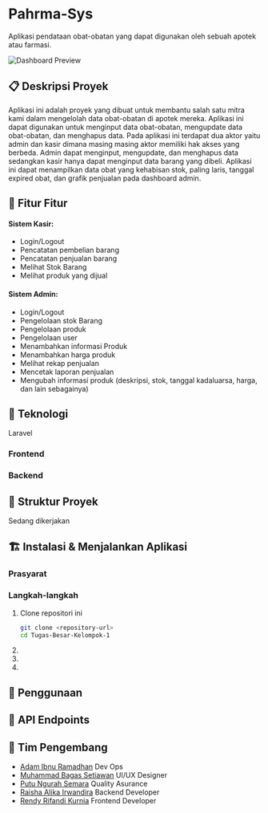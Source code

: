 # Pahrma-Sys

Aplikasi pendataan obat-obatan yang dapat digunakan oleh sebuah apotek atau farmasi.

![Dashboard Preview](dashboard.png)

## 📋 Deskripsi Proyek

Aplikasi ini adalah proyek yang dibuat untuk membantu salah satu mitra kami dalam mengelolah data obat-obatan di apotek mereka. Aplikasi ini dapat digunakan untuk menginput data obat-obatan, mengupdate data obat-obatan, dan menghapus data. Pada aplikasi ini terdapat dua aktor yaitu admin dan kasir dimana masing masing aktor memiliki hak akses yang berbeda. Admin dapat menginput, mengupdate, dan menghapus data sedangkan kasir hanya dapat menginput data barang yang dibeli. Aplikasi ini dapat menampilkan data obat yang kehabisan stok, paling laris, tanggal expired obat, dan grafik penjualan pada dashboard admin.

## 🚀 Fitur Fitur
#### Sistem Kasir: 
- Login/Logout
- Pencatatan pembelian barang
- Pencatatan penjualan barang
- Melihat Stok Barang 
- Melihat produk yang dijual
#### Sistem Admin:
- Login/Logout
- Pengelolaan stok Barang
- Pengelolaan produk
- Pengelolaan user
- Menambahkan informasi Produk
- Menambahkan harga produk
- Melihat rekap penjualan
- Mencetak laporan penjualan
- Mengubah informasi produk (deskripsi, stok, tanggal kadaluarsa, harga, dan lain sebagainya) 

## 🔧 Teknologi
Laravel 

### Frontend
### Backend


## 📂 Struktur Proyek

Sedang dikerjakan

## 🏗️ Instalasi & Menjalankan Aplikasi

### Prasyarat


### Langkah-langkah

1. Clone repositori ini
   ```bash
   git clone <repository-url>
   cd Tugas-Besar-Kelompok-1
   ```

2. 
3. 
4. 

## 📝 Penggunaan


## 🔗 API Endpoints


## 👥 Tim Pengembang

- [Adam Ibnu Ramadhan](https://github.com/adamimir) Dev Ops
- [Muhammad Bagas Setiawan](https://github.com/Gascrow) UI/UX Designer
- [Putu Ngurah Semara](https://github.com/PutuNgurahSemara) Quality Asurance 
- [Raisha Alika Irwandira](https://github.com/disnejy) Backend Developer
- [Rendy Rifandi Kurnia](https://github.com/NorEndGate) Frontend Developer



